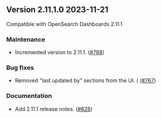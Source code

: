 ## Version 2.11.1.0 2023-11-21
Compatible with OpenSearch Dashboards 2.11.1

### Maintenance
* Incremented version to 2.11.1. ([#788](https://github.com/opensearch-project/alerting-dashboards-plugin/pull/788))

### Bug fixes
* Removed "last updated by" sections from the UI. ( ([#767](https://github.com/opensearch-project/alerting-dashboards-plugin/pull/767))

### Documentation
* Add 2.11.1 release notes. ([#828](https://github.com/opensearch-project/alerting-dashboards-plugin/pull/828))